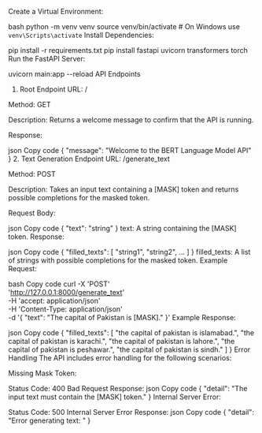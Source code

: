 Create a Virtual Environment:

bash
python -m venv venv
source venv/bin/activate  # On Windows use `venv\Scripts\activate`
Install Dependencies:

pip install -r requirements.txt
pip install fastapi uvicorn transformers torch
Run the FastAPI Server:


uvicorn main:app --reload
API Endpoints
1. Root Endpoint
URL: /

Method: GET

Description: Returns a welcome message to confirm that the API is running.

Response:

json
Copy code
{
  "message": "Welcome to the BERT Language Model API"
}
2. Text Generation Endpoint
URL: /generate_text

Method: POST

Description: Takes an input text containing a [MASK] token and returns possible completions for the masked token.

Request Body:

json
Copy code
{
  "text": "string"
}
text: A string containing the [MASK] token.
Response:

json
Copy code
{
  "filled_texts": [
    "string1",
    "string2",
    ...
  ]
}
filled_texts: A list of strings with possible completions for the masked token.
Example Request:

bash
Copy code
curl -X 'POST' \
  'http://127.0.0.1:8000/generate_text' \
  -H 'accept: application/json' \
  -H 'Content-Type: application/json' \
  -d '{
    "text": "The capital of Pakistan is [MASK]."
}'
Example Response:

json
Copy code
{
  "filled_texts": [
    "the capital of pakistan is islamabad.",
    "the capital of pakistan is karachi.",
    "the capital of pakistan is lahore.",
    "the capital of pakistan is peshawar.",
    "the capital of pakistan is sindh."
  ]
}
Error Handling
The API includes error handling for the following scenarios:

Missing Mask Token:

Status Code: 400 Bad Request
Response:
json
Copy code
{
  "detail": "The input text must contain the [MASK] token."
}
Internal Server Error:

Status Code: 500 Internal Server Error
Response:
json
Copy code
{
  "detail": "Error generating text: <error message>"
}